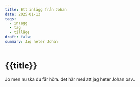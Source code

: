 ```yaml
---
title: Ett inlägg från Johan
date: 2025-01-13
tags:
  - inlägg
  - tag
  - tillägg
draft: false
summary: Jag heter Johan
---
```


# {{title}}

Jo men nu ska du får höra. det här med att jag heter Johan osv..
